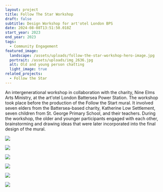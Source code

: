 ```yaml
---
layout: project
title: Follow The Star Workshop
draft: false
subtitle: Design Workshop for art'otel London BPS
date: 2024-08-08T13:51:50.018Z
start_year: 2023
end_year: 2023
tags:
  - Community Engagement
featured_image:
  landscape: /assets/uploads/follow-the-star-workshop-hero-image.jpg
  portrait: /assets/uploads/img_2636.jpg
  alt: Old and young person chatting
  light_image: true
related_projects:
  - Follow the Star
---
```

An intergenerational workshop in collaboration with the charity, Nine Elms Arts Ministry, at the art'otel London Battersea Power Station. The workshop took place before the production of the Follow the Start mural. It involved seven elders from the Battersea-based charity, Katherine Low Settlement, seven children from St. George Primary School, and their teachers. During the workshop, the older and younger participants engaged with each other, brainstorming and drawing ideas that were later incorporated into the final design of the mural.

![](/assets/uploads/img_6512.jpg)

![](/assets/uploads/img_2663.jpg)

![](/assets/uploads/img_2652.jpg)

![](/assets/uploads/img_2654.jpg)

![](/assets/uploads/img_2650.jpg)

![](/assets/uploads/img_2639.jpg)